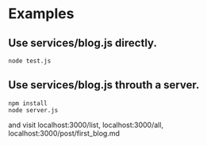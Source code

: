 # Examples

## Use services/blog.js directly.

    node test.js

## Use services/blog.js throuth a server.

    npm install
    node server.js

and visit localhost:3000/list, localhost:3000/all, localhost:3000/post/first_blog.md
